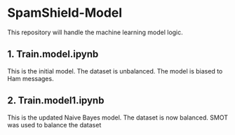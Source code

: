 # SpamShield-Model
This repository will handle the machine learning model logic.

## 1. Train.model.ipynb

This is the initial model. The dataset is unbalanced. The model is biased to Ham messages.

## 2. Train.model1.ipynb

This is the updated Naive Bayes model. The dataset is now balanced. SMOT was used to balance the dataset
